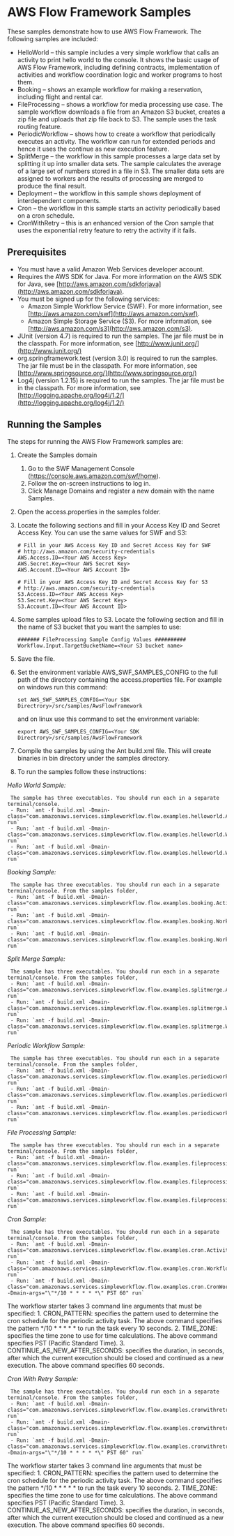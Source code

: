 # AWS Flow Framework Samples

These samples demonstrate how to use AWS Flow Framework. The following samples are included:

*   HelloWorld – this sample includes a very simple workflow that calls an activity to print hello world to the console. It shows the basic usage of AWS Flow Framework, including defining contracts, implementation of activities and workflow coordination logic and worker programs to host them.
*   Booking – shows an example workflow for making a reservation, including flight and rental car.
*   FileProcessing – shows a workflow for media processing use case. The sample workflow downloads a file from an Amazon S3 bucket, creates a zip file and uploads that zip file back to S3. The sample uses the task routing feature.
*   PeriodicWorkflow – shows how to create a workflow that periodically executes an activity. The workflow can run for extended periods and hence it uses the continue as new execution feature.
*   SplitMerge – the workflow in this sample processes a large data set by splitting it up into smaller data sets. The sample calculates the average of a large set of numbers stored in a file in S3. The smaller data sets are assigned to workers and the results of processing are merged to produce the final result.
*   Deployment – the workflow in this sample shows deployment of interdependent components.
*   Cron – the workflow in this sample starts an activity periodically based on a cron schedule.
*   CronWithRetry – this is an enhanced version of the Cron sample that uses the exponential retry feature to retry the activity if it fails.

## Prerequisites

*   You must have a valid Amazon Web Services developer account.
*   Requires the AWS SDK for Java. For more information on the AWS SDK for Java, see [http://aws.amazon.com/sdkforjava](http://aws.amazon.com/sdkforjava).
*   You must be signed up for the following services:
    *   Amazon Simple Workflow Service (SWF). For more information, see [http://aws.amazon.com/swf](http://aws.amazon.com/swf).
    *   Amazon Simple Storage Service (S3). For more information, see [http://aws.amazon.com/s3](http://aws.amazon.com/s3).
*   JUnit (version 4.7) is required to run the samples. The jar file must be in the classpath. For more information, see [http://www.junit.org/](http://www.junit.org/)
*   org.springframework.test (version 3.0) is required to run the samples. The jar file must be in the classpath. For more information, see [http://www.springsource.org/](http://www.springsource.org/)
*   Log4j (version 1.2.15) is required to run the samples. The jar file must be in the classpath. For more information, see [http://logging.apache.org/log4j/1.2/](http://logging.apache.org/log4j/1.2/)

## Running the Samples

The steps for running the AWS Flow Framework samples are:

1.  Create the Samples domain
    1.  Go to the SWF Management Console (https://console.aws.amazon.com/swf/home).
    2.  Follow the on-screen instructions to log in.
    3.  Click Manage Domains and register a new domain with the name Samples.

2.  Open the access.properties in the samples folder.

3.  Locate the following sections and fill in your Access Key ID and Secret Access Key. You can use the same values for SWF and S3:

    ```
    # Fill in your AWS Access Key ID and Secret Access Key for SWF
    # http://aws.amazon.com/security-credentials
    AWS.Access.ID=<Your AWS Access Key>
    AWS.Secret.Key=<Your AWS Secret Key>
    AWS.Account.ID=<Your AWS Account ID>

    # Fill in your AWS Access Key ID and Secret Access Key for S3
    # http://aws.amazon.com/security-credentials
    S3.Access.ID=<Your AWS Access Key>
    S3.Secret.Key=<Your AWS Secret Key>
    S3.Account.ID=<Your AWS Account ID>
    ```

4.  Some samples upload files to S3. Locate the following section and fill in the name of S3 bucket that you want the samples to use:

     ```
     ####### FileProcessing Sample Config Values ##########
     Workflow.Input.TargetBucketName=<Your S3 bucket name>
     ```

5.  Save the file.

6.  Set the environment variable AWS_SWF_SAMPLES_CONFIG to the full path of the directory containing the access.properties file. For example on windows run this command:

     ```
     set AWS_SWF_SAMPLES_CONFIG=<Your SDK Directrory>/src/samples/AwsFlowFramework
     ```

     and on linux use this command to set the environment variable:

     ```
     export AWS_SWF_SAMPLES_CONFIG=<Your SDK Directrory>/src/samples/AwsFlowFramework
     ```

7.  Compile the samples by using the Ant build.xml file. This will create binaries in bin directory under the samples directory.

8.  To run the samples follow these instructions:

   *Hello World Sample:*

     The sample has three executables. You should run each in a separate terminal/console.
     - Run: `ant -f build.xml -Dmain-class="com.amazonaws.services.simpleworkflow.flow.examples.helloworld.ActivityHost" run`
     - Run: `ant -f build.xml -Dmain-class="com.amazonaws.services.simpleworkflow.flow.examples.helloworld.WorkflowHost" run`
     - Run: `ant -f build.xml -Dmain-class="com.amazonaws.services.simpleworkflow.flow.examples.helloworld.WorkflowExecutionStarter" run`


   *Booking Sample:*

     The sample has three executables. You should run each in a separate terminal/console. From the samples folder,
     - Run: `ant -f build.xml -Dmain-class="com.amazonaws.services.simpleworkflow.flow.examples.booking.ActivityHost" run`
     - Run: `ant -f build.xml -Dmain-class="com.amazonaws.services.simpleworkflow.flow.examples.booking.WorkflowHost" run`
     - Run: `ant -f build.xml -Dmain-class="com.amazonaws.services.simpleworkflow.flow.examples.booking.WorkflowExecutionStarter" run`


   *Split Merge Sample:*

     The sample has three executables. You should run each in a separate terminal/console. From the samples folder,
     - Run: `ant -f build.xml -Dmain-class="com.amazonaws.services.simpleworkflow.flow.examples.splitmerge.ActivityHost" run`
     - Run: `ant -f build.xml -Dmain-class="com.amazonaws.services.simpleworkflow.flow.examples.splitmerge.WorkflowHost" run`
     - Run: `ant -f build.xml -Dmain-class="com.amazonaws.services.simpleworkflow.flow.examples.splitmerge.WorkflowExecutionStarter" run`


   *Periodic Workflow Sample:*

     The sample has three executables. You should run each in a separate terminal/console. From the samples folder,
     - Run: `ant -f build.xml -Dmain-class="com.amazonaws.services.simpleworkflow.flow.examples.periodicworkflow.ActivityHost" run`
     - Run: `ant -f build.xml -Dmain-class="com.amazonaws.services.simpleworkflow.flow.examples.periodicworkflow.WorkflowHost" run`
     - Run: `ant -f build.xml -Dmain-class="com.amazonaws.services.simpleworkflow.flow.examples.periodicworkflow.WorkflowExecutionStarter" run`

   *File Processing Sample:*

     The sample has three executables. You should run each in a separate terminal/console. From the samples folder,
     - Run: `ant -f build.xml -Dmain-class="com.amazonaws.services.simpleworkflow.flow.examples.fileprocessing.ActivityHost" run`
     - Run: `ant -f build.xml -Dmain-class="com.amazonaws.services.simpleworkflow.flow.examples.fileprocessing.WorkflowHost" run`
     - Run: `ant -f build.xml -Dmain-class="com.amazonaws.services.simpleworkflow.flow.examples.fileprocessing.WorkflowExecutionStarter" run`


   *Cron Sample:*

     The sample has three executables. You should run each in a separate terminal/console. From the samples folder,
     - Run: `ant -f build.xml -Dmain-class="com.amazonaws.services.simpleworkflow.flow.examples.cron.ActivityHost" run`
     - Run: `ant -f build.xml -Dmain-class="com.amazonaws.services.simpleworkflow.flow.examples.cron.WorkflowHost" run`
     - Run: `ant -f build.xml -Dmain-class="com.amazonaws.services.simpleworkflow.flow.examples.cron.CronWorkflowExecutionStarter" -Dmain-args="\"*/10 * * * * *\" PST 60" run`

   The workflow starter takes 3 command line arguments that must be specified:
     1. CRON_PATTERN: specifies the pattern used to determine the cron schedule for the periodic activity task. The above command specifies the pattern */10 * * * * * to run the task every 10 seconds.
     2. TIME_ZONE: specifies the time zone to use for time calculations. The above command specifies PST (Pacific Standard Time).
     3. CONTINUE_AS_NEW_AFTER_SECONDS: specifies the duration, in seconds, after which the current execution should be closed and continued as a new execution. The above command specifies 60 seconds.


   *Cron With Retry Sample:*

     The sample has three executables. You should run each in a separate terminal/console. From the samples folder,
     - Run: `ant -f build.xml -Dmain-class="com.amazonaws.services.simpleworkflow.flow.examples.cronwithretry.ActivityHost" run`
     - Run: `ant -f build.xml -Dmain-class="com.amazonaws.services.simpleworkflow.flow.examples.cronwithretry.WorkflowHost" run`
     - Run: `ant -f build.xml -Dmain-class="com.amazonaws.services.simpleworkflow.flow.examples.cronwithretry.CronWithRetryWorkflowExecutionStarter" -Dmain-args="\"*/10 * * * * *\" PST 60" run`

   The workflow starter takes 3 command line arguments that must be specified:
     1. CRON_PATTERN: specifies the pattern used to determine the cron schedule for the periodic activity task. The above command specifies the pattern */10 * * * * * to run the task every 10 seconds.
     2. TIME_ZONE: specifies the time zone to use for time calculations. The above command specifies PST (Pacific Standard Time).
     3. CONTINUE_AS_NEW_AFTER_SECONDS: specifies the duration, in seconds, after which the current execution should be closed and continued as a new execution. The above command specifies 60 seconds.
